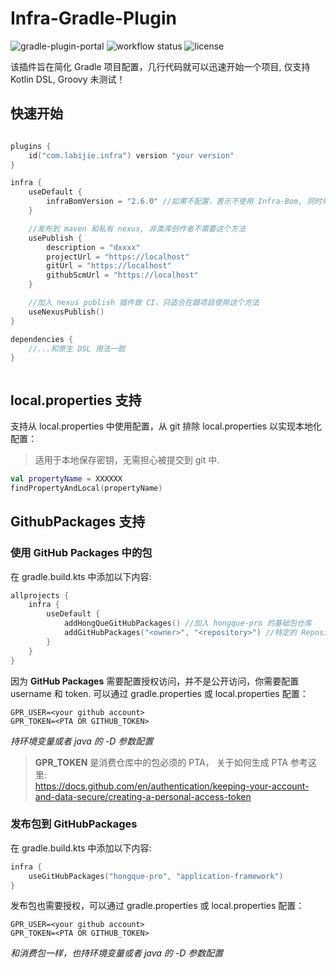 # Infra-Gradle-Plugin

![gradle-plugin-portal](https://img.shields.io/gradle-plugin-portal/v/com.labijie.infra?logo=gradle)
![workflow status](https://img.shields.io/github/workflow/status/hongque-pro/infra-gradle-plugin/Gradle%20Build%20And%20Release/main?logo=github)
![license](https://img.shields.io/github/license/hongque-pro/infra-orm?style=flat-square)

该插件旨在简化 Gradle 项目配置，几行代码就可以迅速开始一个项目, 仅支持 Kotlin DSL, Groovy 未测试！

## 快速开始

```kotlin

plugins {
    id("com.labijie.infra") version "your version"
}

infra {
    useDefault {
        infraBomVersion = "2.6.0" //如果不配置，表示不使用 Infra-Bom, 同时单元测试的依赖也不会被配置
    }

    //发布到 maven 和私有 nexus, 非类库创作者不需要这个方法
    usePublish {
        description = "dxxxx"
        projectUrl = "https://localhost"
        gitUrl = "https://localhost"
        githubScmUrl = "https://localhost"
    }

    //加入 nexus publish 插件做 CI，只适合在跟项目使用这个方法
    useNexusPublish()
}

dependencies {
    //...和原生 DSL 用法一致
}



```

## local.properties 支持

支持从 local.properties 中使用配置，从 git 排除 local.properties 以实现本地化配置：
>适用于本地保存密钥，无需担心被提交到 git 中.

```kotlin
val propertyName = XXXXXX
findPropertyAndLocal(propertyName)
```

## GithubPackages 支持

### 使用 GitHub Packages 中的包

在 gradle.build.kts 中添加以下内容:
```kotlin
allprojects {
    infra {
        useDefault {
            addHongQueGitHubPackages() //加入 hongque-pro 的基础包仓库
            addGitHubPackages("<owner>", "<repository>") //特定的 Repository 仓库
        }
    }
}
```

因为 **GitHub Packages** 需要配置授权访问，并不是公开访问，你需要配置 username 和 token. 可以通过 gradle.properties 或 local.properties 配置：
```properties
GPR_USER=<your github account>
GPR_TOKEN=<PTA OR GITHUB_TOKEN>
```
*持环境变量或者 java 的 -D 参数配置*

> **GPR_TOKEN** 是消费仓库中的包必须的 PTA， 关于如何生成 PTA 参考这里:   
> https://docs.github.com/en/authentication/keeping-your-account-and-data-secure/creating-a-personal-access-token   


### 发布包到 GitHubPackages   
在 gradle.build.kts 中添加以下内容:
```kotlin
infra {
    useGitHubPackages("hongque-pro", "application-framework")
}
```

发布包也需要授权，可以通过 gradle.properties 或 local.properties 配置：

```properties
GPR_USER=<your github account>
GPR_TOKEN=<PTA OR GITHUB_TOKEN>
```
*和消费包一样，也持环境变量或者 java 的 -D 参数配置*
